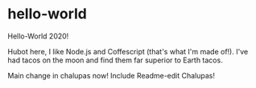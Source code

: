 # hello-world
Hello-World 2020!

Hubot here, I like Node.js and Coffescript (that's what I'm made of!).
I've had tacos on the moon and find them far superior to Earth tacos.

Main change in chalupas now!
Include Readme-edit Chalupas!